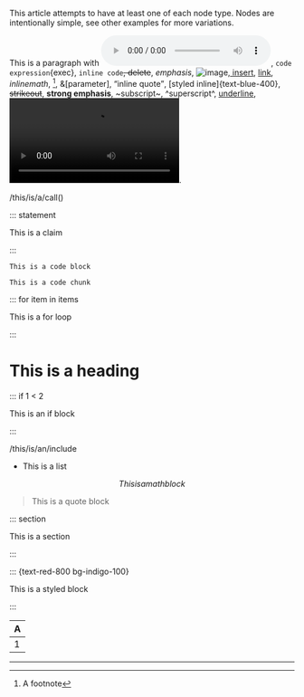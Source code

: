 This article attempts to have at least one of each node type. Nodes are intentionally simple, see other examples for more variations.

This is a paragraph with ![audio](https://example.org/cat.mp3), `code expression`{exec}, `inline code`<del>, delete</del>, _emphasis_, ![image](https://example.org/cat.jpg)<ins>, insert</ins>, [link](https://example.org), $inline math$, [^1], &[parameter], <q>inline quote</q>, [styled inline]{text-blue-400}, ~~strikeout~~, **strong emphasis**, ~subscript~, ^superscript^, <u>underline</u>, ![video](https://example.org/cat.mp4).

/this/is/a/call()

::: statement

This is a claim

:::

```
This is a code block
```

```exec
This is a code chunk
```

::: for item in items

This is a for loop

:::

# This is a heading

::: if 1 < 2

This is an if block

:::

/this/is/an/include

- This is a list

$$
This is a math block
$$

> This is a quote block

::: section

This is a section

:::

::: {text-red-800 bg-indigo-100}

This is a styled block

:::

| A   |
| --- |
| 1   |

***

[^1]: A footnote